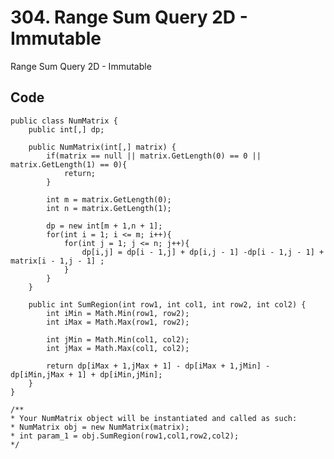 # 304. Range Sum Query 2D - Immutable
Range Sum Query 2D - Immutable

## Code
    public class NumMatrix {
        public int[,] dp;
        
        public NumMatrix(int[,] matrix) {
            if(matrix == null || matrix.GetLength(0) == 0 || matrix.GetLength(1) == 0){
                return;   
            }
        
            int m = matrix.GetLength(0);
            int n = matrix.GetLength(1);

            dp = new int[m + 1,n + 1];
            for(int i = 1; i <= m; i++){
                for(int j = 1; j <= n; j++){
                    dp[i,j] = dp[i - 1,j] + dp[i,j - 1] -dp[i - 1,j - 1] + matrix[i - 1,j - 1] ;
                }
            }
        }
        
        public int SumRegion(int row1, int col1, int row2, int col2) {
            int iMin = Math.Min(row1, row2);
            int iMax = Math.Max(row1, row2);

            int jMin = Math.Min(col1, col2);
            int jMax = Math.Max(col1, col2);

            return dp[iMax + 1,jMax + 1] - dp[iMax + 1,jMin] - dp[iMin,jMax + 1] + dp[iMin,jMin];    
        }
    }

    /**
    * Your NumMatrix object will be instantiated and called as such:
    * NumMatrix obj = new NumMatrix(matrix);
    * int param_1 = obj.SumRegion(row1,col1,row2,col2);
    */